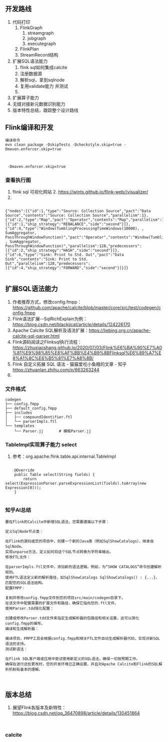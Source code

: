 ## 开发路线
1. 代码打印
   1. FlinkGraph
      1. streamgraph
      2. jobgraph
      3. executegraph
   2. FlinkPlan
   3. StreamRecord结构
2. 扩展SQL语法能力
   1. flink sql如何集成calcite
   2. 注册数据源
   3. 解析sql，拿到sqlnode
   4. 复用validate能力 并测试
   5.  
3. 扩展算子能力
4. 无缝对接新元数据识别能力
5. 版本特性总结，跟踪整个设计路线
   


## Flink编译和开发
```
编译命令
mvn clean package -DskipTests -Dcheckstyle.skip=true -Dmaven.enforcer.skip=true



 -Dmaven.enforcer.skip=true

```

### 查看执行图
1. flink sql 可视化网站
   2. https://wints.github.io/flink-web//visualizer/
2. 
```

{"nodes":[{"id":1,"type":"Source: Collection Source","pact":"Data Source","contents":"Source: Collection Source","parallelism":1},{"id":2,"type":"Map","pact":"Operator","contents":"Map","parallelism":128,"predecessors":[{"id":1,"ship_strategy":"REBALANCE","side":"second"}]},{"id":4,"type":"Window(TumblingProcessingTimeWindows(10000), , SumAggregator, PassThroughWindowFunction)","pact":"Operator","contents":"Window(TumblingProcessingTimeWindows(10000), , SumAggregator, PassThroughWindowFunction)","parallelism":128,"predecessors":[{"id":2,"ship_strategy":"HASH","side":"second"}]},{"id":6,"type":"Sink: Print to Std. Out","pact":"Data Sink","contents":"Sink: Print to Std. Out","parallelism":128,"predecessors":[{"id":4,"ship_strategy":"FORWARD","side":"second"}]}]}


```

## 扩展SQL语法能力
1. 作者推荐方式，修改config.fmpp：https://github.com/apache/calcite/blob/master/core/src/test/codegen/config.fmpp
2. Flink语法扩展--SqlRichExplain为例：https://blog.csdn.net/blackjjcat/article/details/124226170
3. Apache Calcite SQL解析及语法扩展：https://liebing.org.cn/apache-calcite-sql-parser.html
4. Flink源码阅读之Flinksql执行流程：https://zhuxiaoshang.github.io/2020/07/03/Flink%E6%BA%90%E7%A0%81%E9%98%85%E8%AF%BB%E4%B9%8BFlinksql%E6%89%A7%E8%A1%8C%E6%B5%81%E7%A8%8B/
5. Flink 自定义拓展 SQL 语法 - 猫猫爱吃小鱼粮的文章 - 知乎 https://zhuanlan.zhihu.com/p/663263244
6. 



### 文件格式
```
codegen
├── config.fmpp
├── default_config.fmpp
├── includes
│   ├── compoundIdentifier.ftl
│   └── parserImpls.ftl
└── templates
    └── Parser.jj		# 模板Parser.jj

```

### TableImpl实现算子能力 select
1. 参考：org.apache.flink.table.api.internal.TableImpl
```

	@Override
	public Table select(String fields) {
		return select(ExpressionParser.parseExpressionList(fields).toArray(new Expression[0]));
	}


```






### 知乎AI总结
```
要在Flink的Calcite中新增SQL语法，您需要遵循以下步骤：

定义SqlNode节点类：

在Flink的源码或您的项目中，创建一个新的Java类（例如SqlShowCatalogs），继承自SqlNode。
实现unparse方法，定义如何将这个SQL节点转换为字符串输出。
修改FTL文件：

在parserImpls.ftl文件中，添加新的语法逻辑。例如，为“SHOW CATALOGS”命令创建解析规则。
使用FTL语法定义新的解析路径，如SqlShowCatalogs SqlShowCatalogs() : {...}，匹配您的SQL语法结构。
配置FMPP：

复制并修改config.fmpp文件到您的项目src/main/codegen目录下。
在该文件中配置需要的扩展文件和路径，确保它指向您的.ftl文件。
使用Parser.tdd简化配置：

创建或修改Parser.tdd文件来指定生成解析器的包路径和相关设置，这可以简化config.fmpp的编写。
编译和生成解析器：

编译项目，FMPP工具会根据config.fmpp和相关FTL文件自动生成解析器代码，实现对新SQL语法的支持。
测试新语法：

在Flink SQL客户端或应用中尝试使用新定义的SQL语法，确保一切按预期工作。
确保在进行这些更改时，您的开发环境已正确设置，并且对Apache Calcite和Flink的SQL解析机制有基本的理解。



```



## 版本总结
1. 展望Flink各版本及新特性：https://blog.csdn.net/qq_36470898/article/details/130451864 
```


```



### calcite 
```


```



### 
```


```



### 
```


```



### 
```


```



### 
```


```



### 
```


```



### 
```


```



### 
```


```



### 
```


```



### 
```


```



### 
```


```



### 
```


```



### 
```


```



### 
```


```



### 
```


```



### 
```


```



### 
```


```



### 
```


```



### 
```


```



### 
```


```



### 
```


```



### 
```


```



### 
```


```



### 
```


```



### 
```


```



### 
```


```



### 
```


```



### 
```


```



### 
```


```



### 
```


```



### 
```


```



### 
```


```



### 
```


```



### 
```


```



### 
```


```



### 
```


```



### 
```


```



### 
```


```



### 
```


```



### 
```


```



### 
```


```



### 
```


```



### 
```


```



### 
```


```



### 
```


```



### 
```


```



### 
```


```



### 
```


```



### 
```


```



### 
```


```



### 
```


```



### 
```


```



### 
```


```



### 
```


```



### 
```


```



### 
```


```



### 
```


```



### 
```


```



### 
```


```



### 
```


```



### 
```


```



### 
```


```



### 
```


```



### 
```


```



### 
```


```



### 
```


```



### 
```


```



### 
```


```



### 
```


```



### 
```


```



### 
```


```



### 
```


```



### 
```


```



### 
```


```



### 
```


```



### 
```


```



### 
```


```



### 
```


```



### 
```


```



### 
```


```



### 
```


```



### 
```


```



### 
```


```



### 
```


```



### 
```


```



### 
```


```



### 
```


```



### 
```


```



### 
```


```



### 
```


```



### 
```


```



### 
```


```



### 
```


```



### 
```


```



### 
```


```



### 
```


```



### 
```


```



### 
```


```



### 
```


```



### 
```


```



### 
```


```



### 
```


```



### 
```


```



### 
```


```



### 
```


```



### 
```


```



### 
```


```



### 
```


```



### 
```


```



### 
```


```



### 
```


```



### 
```


```



### 
```


```



### 
```


```



### 
```


```



### 
```


```



### 
```


```



### 
```


```

